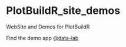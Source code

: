 # PlotBuildR_site_demos
WebSite and Demos for PlotBuildR

Find the demo app @[data-lab](http://data-lab.io/PlotBuildR/)
